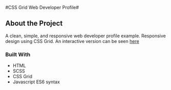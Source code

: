 #CSS Grid Web Developer Profile#



## About the Project ##

A clean, simple, and responsive web developer profile example. Responsive design using CSS Grid. An interactive version can be seen [here](https://codepen.io/kerstend/pen/YzqOggM)

### Built With ###

* HTML
* SCSS
* CSS Grid
* Javascript ES6 syntax
